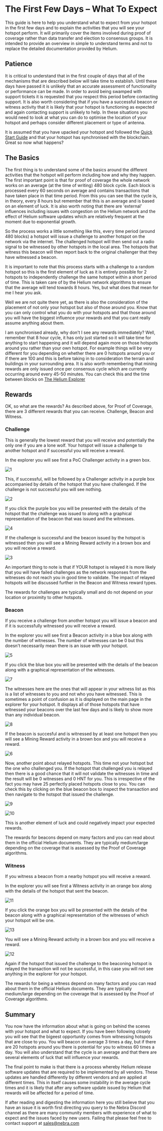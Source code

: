 # The First Few Days – What To Expect

This guide is here to help you understand what to expect from your hotspot in the first few days and to explain the activities that you will see your hotspot perform. It will primarily cover the items involved during proof of coverage rather than data transfer and election to consensus groups. It is intended to provide an overview in simple to understand terms and not to replace the detailed documentation provided by Helium.

## Patience

It is critical to understand that in the first couple of days that all of the mechanisms that are described below will take time to establish. Until these days have passed it is unlikely that an accurate assessment of functionality or performance can be made. In order to avoid being swamped with support tickets it is requested that you respect this period before contacting support. It is also worth considering that if you have a successful beacon or witness activity that it is likely that your hotspot is functioning as expected and again contacting support is unlikely to help. In these situations you would need to look at what you can do to optimise the location of your hotspot and perhaps consider different placement or type of antenna.

It is assumed that you have upacked your hotspot and followed the [Quick Start Guide](https://helium.nebra.com/indoor-hotspot/quick-start) and that your hotspot has synchronised with the blockchain. Great so now what happens?

## The Basics

The first thing is to understand some of the basics around the different activities that the hotspot will perform including how and why they happen. The first important point is that for proof of coverage the whole network works on an average (at the time of writing) 480 block cycle. Each block is processed every 60 seconds on average and contains transactions that have taken place in that time period. From this you can see that the cycle is, in theory, every 8 hours but remember that this is an average and is based on an element of luck. It is also worth noting that there are 'external' influences including issues with congestion on the Helium network and the effect of Helium software updates which are relatively frequent at the moment due to exponential growth.

So the process works a little something like this, every time period (around 480 blocks) a hotspot will issue a challenge to another hotspot on the network via the internet. The challenged hotspot will then send out a radio signal to be witnessed by other hotspots in the local area. The hotspots that witness this beacon will then report back to the original challenger that they have witnessed a beacon. 

It is important to note that this process starts with a challenge to a random hotspot so this is the first element of luck as it is entirely possible for 2 hotspots to independently challenge the same hotspot within a short period of time. This is taken care of by the Helium network algorithms to ensure that the average will tend towards 8 hours. Yes, but what does that mean for me I hear you ask.

Well we are not quite there yet, as there is also the consideration of the placement of not only your hotspot but also of those around you. Know that you can only control what you do with your hotspots and that those around you will have the biggest influence your rewards and that you cant really assume anything about them.

I am synchronised already, why don't I see any rewards immediately? Well, remember that 8 hour cycle, it has only just started so it will take time for anything to start happening and it will depend again more on those hotspots around you rather than your own hotspot. For example things will be very different for you depending on whether there are 0 hotspots around you or if there are 100 and this is before taking in to consideration the terrain and buildings in your surrounding area. It is also worth remembering that mining rewards are only issued once per consensus cycle which are currently occurring around every 45-50 minutes. You can check this and the time between blocks on [The Helium Explorer](https://explorer.helium.com/)

## Rewards

OK, so what are the rewards? As described above, for Proof of Coverage, there are 3 different rewards that you can receive. Challenge, Beacon and Witness.

### Challenge

This is generally the lowest reward that you will receive and potentially the only one if you are a lone wolf. Your hotspot will issue a challenge to another hotspot and if successful you will receive a reward.

In the explorer you will see first a PoC Challenger activity in a green box.

![1](../media/screenshots/first-days/first-days-01.png)

This, if successful, will be followed by a Challenger activity in a purple box accompanied by details of the hotspot that you have challenged. If the challenge is not successful you will see nothing.

![2](../media/screenshots/first-days/first-days-02.png)

If you click the purple box you will be presented with the details of the hotspot that the challenge was issued to along with a graphical representation of the beacon that was issued and the witnesses.

![4](../media/screenshots/first-days/first-days-04.png)

If the challenge is successful and the beacon issued by the hotspot is witnessed then you will see a Mining Reward activity in a brown box and you will receive a reward.

![3](../media/screenshots/first-days/first-days-03.png)

An important thing to note is that if YOUR hotspot is relayed it is more likely that you will have failed challenges as the network responses from the witnesses do not reach you in good time to validate. The impact of relayed hotspots will be discussed further in the Beacon and Witness reward types.

The rewards for challenges are typically small and do not depend on your location or proximity to other hotspots.

### Beacon

If you receive a challenge from another hotspot you will issue a beacon and if it is successfully witnessed you will receive a reward.

In the explorer you will see first a Beacon activity in a blue box along with the number of witnesses. The number of witnesses can be 0 but this doesn't necessarily mean there is an issue with your hotspot.

![5](../media/screenshots/first-days/first-days-05.png)

If you click the blue box you will be presented with the details of the beacon along with a graphical representation of the witnesses.

![7](../media/screenshots/first-days/first-days-07.png)

The witnesses here are the ones that will appear in your witness list as this is a list of witnesses to you and not who you have witnessed. This is sometimes a point of confusion as it is displayed on the main page in the explorer for your hotspot. It displays all of those hotspots that have witnessed your beacons over the last few days and is likely to show more than any individual beacon.

![8](../media/screenshots/first-days/first-days-08.png)

If the beacon is succesful and is witnessed by at least one hotspot then you will see a Mining Reward activity in a brown box and you will receive a reward.

![6](../media/screenshots/first-days/first-days-06.png)

Now, another point about relayed hotspots. This time not your hotspot but the one who challenged you. If the hotspot that challenged you is relayed then there is a good chance that it will not validate the witnesses in time and the result will be 0 witnesses and 0 HNT for you. This is irrespective of the fact you may have 25 perfectly placed hotspots close to you. You can check this by clicking on the blue beacon box to inspect the transaction and then navigate to the hotspot that issued the challenge.

![9](../media/screenshots/first-days/first-days-09.png)

![10](../media/screenshots/first-days/first-days-10.png)

This is another element of luck and could negatively impact your expected rewards.

The rewards for beacons depend on many factors and you can read about them in the official Helium documents. They are typically medium/large depending on the coverage that is assessed by the Proof of Coverage algorithms.

### Witness

If you witness a beacon from a nearby hotspot you will receive a reward.

In the explorer you will see first a Witness activity in an orange box along with the details of the hotspot that sent the beacon.

![11](../media/screenshots/first-days/first-days-11.png)

If you click the orange box you will be presented with the details of the beacon along with a graphical representation of the witnesses of which your hotspot will be one.

![13](../media/screenshots/first-days/first-days-13.png)

You will see a Mining Reward activity in a brown box and you will receive a reward.

![12](../media/screenshots/first-days/first-days-12.png)

Again if the hotspot that issued the challenge to the beaconing hotspot is relayed the transaction will not be successful, in this case you will not see anything in the explorer for your hotspot.

The rewards for being a witness depend on many factors and you can read about them in the official Helium documents. They are typically medium/large depending on the coverage that is assessed by the Proof of Coverage algorithms.

## Summary

You now have the information about what is going on behind the scenes with your hotspot and what to expect. If you have been following closely you will see that the bigeest opportunity comes from witnessing hotspots that are close to you. You will beacon on average 3 times a day, but if there are 20 hotspots around you there is potential for you to witness 60 times a day. You will also understand that the cycle is an average and that there are several elements of luck that will influence your rewards.

The final point to make is that there is a process whereby Helium release software updates that are required to be implemented by all vendors. These updates are handled differently by different vendors and are applied at different times. This in itself causes some instability in the average cycle times and it is likely that after any software update issued by Helium that rewards will be affected for a period of time.

If after reading and digesting the information here you still believe that you have an issue it is worth first directing you query to the Nebra Discord channel as there are many community members with experience of what to expect and the issues faced by new users. Failing that please feel free to contact support at sales@nebra.com

